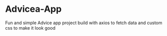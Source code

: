 # Advicea-App
Fun and simple Advice app project build with axios to fetch data and custom css to make it look good
